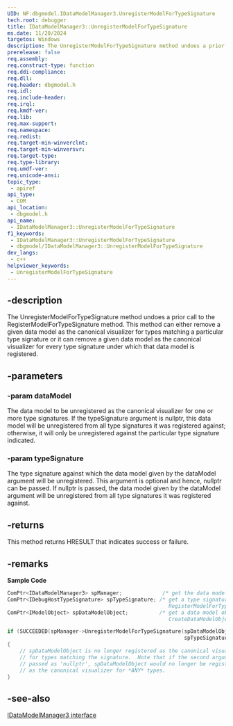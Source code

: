 ```yaml
---
UID: NF:dbgmodel.IDataModelManager3.UnregisterModelForTypeSignature
tech.root: debugger
title: IDataModelManager3::UnregisterModelForTypeSignature
ms.date: 11/20/2024
targetos: Windows
description: The UnregisterModelForTypeSignature method undoes a prior call to the RegisterModelForTypeSignature method.
prerelease: false
req.assembly: 
req.construct-type: function
req.ddi-compliance: 
req.dll: 
req.header: dbgmodel.h
req.idl: 
req.include-header: 
req.irql: 
req.kmdf-ver: 
req.lib: 
req.max-support: 
req.namespace: 
req.redist: 
req.target-min-winverclnt: 
req.target-min-winversvr: 
req.target-type: 
req.type-library: 
req.umdf-ver: 
req.unicode-ansi: 
topic_type:
 - apiref
api_type:
 - COM
api_location:
 - dbgmodel.h
api_name:
 - IDataModelManager3::UnregisterModelForTypeSignature
f1_keywords:
 - IDataModelManager3::UnregisterModelForTypeSignature
 - dbgmodel/IDataModelManager3::UnregisterModelForTypeSignature
dev_langs:
 - c++
helpviewer_keywords:
 - UnregisterModelForTypeSignature
---
```


## -description

The UnregisterModelForTypeSignature method undoes a prior call to the RegisterModelForTypeSignature method. This method can either remove a given data model as the canonical visualizer for types matching a particular type signature or it can remove a given data model as the canonical visualizer for every type signature under which that data model is registered.

## -parameters

### -param dataModel

The data model to be unregistered as the canonical visualizer for one or more type signatures. If the typeSignature argument is nullptr, this data model will be unregistered from all type signatures it was registered against; otherwise, it will only be unregistered against the particular type signature indicated.

### -param typeSignature

The type signature against which the data model given by the dataModel argument will be unregistered. This argument is optional and hence, nullptr can be passed. If nullptr is passed, the data model given by the dataModel argument will be unregistered from all type signatures it was registered against.

## -returns

This method returns HRESULT that indicates success or failure.


## -remarks

**Sample Code**

```cpp
ComPtr<IDataModelManager3> spManager;             /* get the data model manager */
ComPtr<IDebugHostTypeSignature> spTypeSignature; /* get a type signature (see
                                                    RegisterModelForTypeSignature) */
ComPtr<IModelObject> spDataModelObject;          /* get a data model object (see
                                                    CreateDataModelObject) */

if (SUCCEEDED(spManager->UnregisterModelForTypeSignature(spDataModelObject.Get(),
                                                         spTypeSignature.Get())))
{
    // spDataModelObject is no longer registered as the canonical visualizer
    // for types matching the signature.  Note that if the second argument were 
    // passed as 'nullptr', spDataModelObject would no longer be registered 
    // as the canonical visualizer for *ANY* types.
}
```

## -see-also

[IDataModelManager3 interface](nn-dbgmodel-idatamodelmanager3.md)